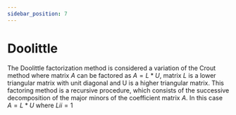 ```yaml
---
sidebar_position: 7
---
```


# Doolittle

The Doolittle factorization method is considered a variation of the Crout method where matrix $A$ can be factored as $A = L * U$, matrix $L$ is a lower triangular matrix with unit diagonal and U is a higher triangular matrix. This factoring method is a recursive procedure, which consists of the successive decomposition of the major minors of the coefficient matrix $A$. In this case $A = L * U$ where $Lii = 1$
